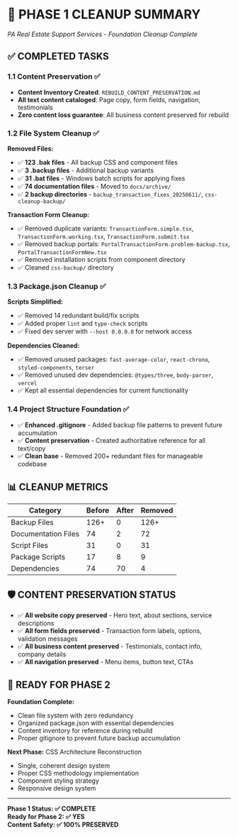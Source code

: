 # 🧹 PHASE 1 CLEANUP SUMMARY
*PA Real Estate Support Services - Foundation Cleanup Complete*

## ✅ COMPLETED TASKS

### 1.1 Content Preservation ✅
- **Content Inventory Created**: `REBUILD_CONTENT_PRESERVATION.md`
- **All text content cataloged**: Page copy, form fields, navigation, testimonials
- **Zero content loss guarantee**: All business content preserved for rebuild

### 1.2 File System Cleanup ✅
**Removed Files:**
- ✅ **123 .bak files** - All backup CSS and component files
- ✅ **3 .backup files** - Additional backup variants  
- ✅ **31 .bat files** - Windows batch scripts for applying fixes
- ✅ **74 documentation files** - Moved to `docs/archive/`
- ✅ **2 backup directories** - `backup_transaction_fixes_20250611/`, `css-cleanup-backup/`

**Transaction Form Cleanup:**
- ✅ Removed duplicate variants: `TransactionForm.simple.tsx`, `TransactionForm.working.tsx`, `TransactionForm.submit.tsx`
- ✅ Removed backup portals: `PortalTransactionForm.problem-backup.tsx`, `PortalTransactionFormNew.tsx`
- ✅ Removed installation scripts from component directory
- ✅ Cleaned `css-backup/` directory

### 1.3 Package.json Cleanup ✅
**Scripts Simplified:**
- ✅ Removed 14 redundant build/fix scripts
- ✅ Added proper `lint` and `type-check` scripts
- ✅ Fixed dev server with `--host 0.0.0.0` for network access

**Dependencies Cleaned:**
- ✅ Removed unused packages: `fast-average-color`, `react-chrono`, `styled-components`, `terser`
- ✅ Removed unused dev dependencies: `@types/three`, `body-parser`, `vercel`
- ✅ Kept all essential dependencies for current functionality

### 1.4 Project Structure Foundation ✅
- ✅ **Enhanced .gitignore** - Added backup file patterns to prevent future accumulation
- ✅ **Content preservation** - Created authoritative reference for all text/copy
- ✅ **Clean base** - Removed 200+ redundant files for manageable codebase

## 📊 CLEANUP METRICS

| Category | Before | After | Removed |
|----------|--------|-------|---------|
| Backup Files | 126+ | 0 | 126+ |
| Documentation Files | 74 | 2 | 72 |
| Script Files | 31 | 0 | 31 |
| Package Scripts | 17 | 8 | 9 |
| Dependencies | 74 | 70 | 4 |

## 🛡️ CONTENT PRESERVATION STATUS

- ✅ **All website copy preserved** - Hero text, about sections, service descriptions
- ✅ **All form fields preserved** - Transaction form labels, options, validation messages  
- ✅ **All business content preserved** - Testimonials, contact info, company details
- ✅ **All navigation preserved** - Menu items, button text, CTAs

## 🚀 READY FOR PHASE 2

**Foundation Complete:**
- Clean file system with zero redundancy
- Organized package.json with essential dependencies
- Content inventory for reference during rebuild
- Proper gitignore to prevent future backup accumulation

**Next Phase:** CSS Architecture Reconstruction
- Single, coherent design system
- Proper CSS methodology implementation  
- Component styling strategy
- Responsive design system

---

**Phase 1 Status: ✅ COMPLETE**  
**Ready for Phase 2: ✅ YES**  
**Content Safety: ✅ 100% PRESERVED**